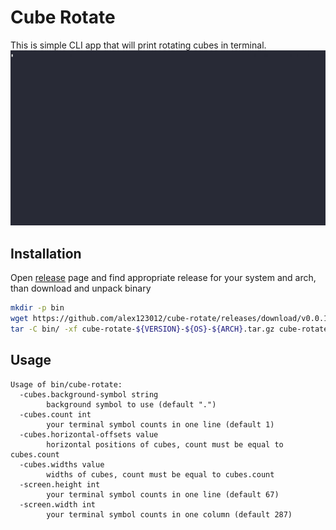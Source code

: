 # Cube Rotate
This is simple CLI app that will print rotating cubes in terminal.
![Screencast](.github/screencast.gif)
## Installation
Open [release](https://github.com/alex123012/cube-rotate/releases) page and find appropriate release for your system and arch, than download and unpack binary
```bash
mkdir -p bin
wget https://github.com/alex123012/cube-rotate/releases/download/v0.0.1/cube-rotate-${VERSION}-${OS}-${ARCH}.tar.gz
tar -C bin/ -xf cube-rotate-${VERSION}-${OS}-${ARCH}.tar.gz cube-rotate
```

## Usage
```text
Usage of bin/cube-rotate:
  -cubes.background-symbol string
    	background symbol to use (default ".")
  -cubes.count int
    	your terminal symbol counts in one line (default 1)
  -cubes.horizontal-offsets value
    	horizontal positions of cubes, count must be equal to cubes.count
  -cubes.widths value
    	widths of cubes, count must be equal to cubes.count
  -screen.height int
    	your terminal symbol counts in one line (default 67)
  -screen.width int
    	your terminal symbol counts in one column (default 287)
```